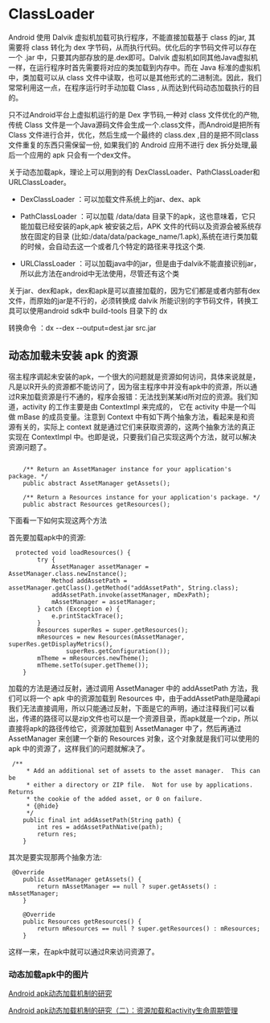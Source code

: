 
# ClassLoader

Android 使用 Dalvik 虚拟机加载可执行程序，不能直接加载基于 class 的jar, 其需要将 class 转化为 dex 字节码，从而执行代码。优化后的字节码文件可以存在一个 .jar 中，只要其内部存放的是.dex即可。Dalvik 虚拟机如同其他Java虚拟机一样，在运行程序时首先需要将对应的类加载到内存中。而在 Java 标准的虚拟机中，类加载可以从 class 文件中读取，也可以是其他形式的二进制流。因此，我们常常利用这一点，在程序运行时手动加载 Class , 从而达到代码动态加载执行的目的。

只不过Android平台上虚拟机运行的是 Dex 字节码,一种对 class 文件优化的产物,传统 Class 文件是一个Java源码文件会生成一个.class文件，而Android是把所有 Class 文件进行合并，优化，然后生成一个最终的 class.dex ,目的是把不同class文件重复的东西只需保留一份, 如果我们的 Android 应用不进行 dex 拆分处理,最后一个应用的 apk 
只会有一个dex文件。

关于动态加载apk，理论上可以用到的有 DexClassLoader、PathClassLoader和URLClassLoader。

* DexClassLoader ：可以加载文件系统上的jar、dex、apk

* PathClassLoader ：可以加载 /data/data 目录下的apk，这也意味着，它只能加载已经安装的apk,apk 被安装之后，APK 文件的代码以及资源会被系统存放在固定的目录
  (比如:/data/data/package_name/1.apk),系统在进行类加载的时候，会自动去这一个或者几个特定的路径来寻找这个类.


* URLClassLoader ：可以加载java中的jar，但是由于dalvik不能直接识别jar，所以此方法在android中无法使用，尽管还有这个类


关于jar、dex和apk，dex和apk是可以直接加载的，因为它们都是或者内部有dex文件，而原始的jar是不行的，必须转换成 dalvik 所能识别的字节码文件，转换工具可以使用android sdk中 build-tools 目录下的 dx

转换命令 ：dx --dex --output=dest.jar src.jar


## 动态加载未安装 apk 的资源

 宿主程序调起未安装的apk，一个很大的问题就是资源如何访问，具体来说就是，凡是以R开头的资源都不能访问了，因为宿主程序中并没有apk中的资源，所以通过R来加载资源是行不通的，程序会报错：无法找到某某id所对应的资源。我们知道，activity 的工作主要是由 ContextImpl 来完成的， 它在 activity 中是一个叫做 mBase 的成员变量。注意到 Context 中有如下两个抽象方法，看起来是和资源有关的，实际上 context 就是通过它们来获取资源的，这两个抽象方法的真正实现在 ContextImpl 中。也即是说，只要我们自己实现这两个方法，就可以解决资源问题了。

```

    /** Return an AssetManager instance for your application's package. */
    public abstract AssetManager getAssets();

    /** Return a Resources instance for your application's package. */
    public abstract Resources getResources();

```
 
下面看一下如何实现这两个方法

首先要加载apk中的资源:

```
  protected void loadResources() {
        try {
            AssetManager assetManager = AssetManager.class.newInstance();
            Method addAssetPath = assetManager.getClass().getMethod("addAssetPath", String.class);
            addAssetPath.invoke(assetManager, mDexPath);
            mAssetManager = assetManager;
        } catch (Exception e) {
            e.printStackTrace();
        }
        Resources superRes = super.getResources();
        mResources = new Resources(mAssetManager, superRes.getDisplayMetrics(),
                superRes.getConfiguration());
        mTheme = mResources.newTheme();
        mTheme.setTo(super.getTheme());
    }
```

加载的方法是通过反射，通过调用 AssetManager 中的 addAssetPath 方法，我们可以将一个 apk 中的资源加载到 Resources 中，由于addAssetPath是隐藏api我们无法直接调用，所以只能通过反射，下面是它的声明，通过注释我们可以看出，传递的路径可以是zip文件也可以是一个资源目录，而apk就是一个zip，所以直接将apk的路径传给它，资源就加载到 AssetManager 中了，然后再通过 AssetManager 来创建一个新的 Resources 对象，这个对象就是我们可以使用的 apk 中的资源了，这样我们的问题就解决了。

```
 /**
     * Add an additional set of assets to the asset manager.  This can be
     * either a directory or ZIP file.  Not for use by applications.  Returns
     * the cookie of the added asset, or 0 on failure.
     * {@hide}
     */
    public final int addAssetPath(String path) {
        int res = addAssetPathNative(path);
        return res;
    }
```


其次是要实现那两个抽象方法:

```
 @Override
    public AssetManager getAssets() {
        return mAssetManager == null ? super.getAssets() : mAssetManager;
    }
 
    @Override
    public Resources getResources() {
        return mResources == null ? super.getResources() : mResources;
    }
```

这样一来，在apk中就可以通过R来访问资源了。


### 动态加载apk中的图片



[Android apk动态加载机制的研究](https://blog.csdn.net/singwhatiwanna/article/details/22597587)

[Android apk动态加载机制的研究（二）：资源加载和activity生命周期管理](https://blog.csdn.net/singwhatiwanna/article/details/23387079)
